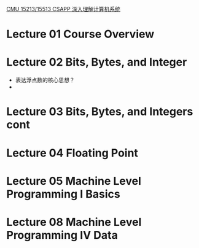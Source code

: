 [CMU 15213/15513 CSAPP 深入理解计算机系统](https://www.youtube.com/watch?v=ScMxnXq6fbI&list=PLcQU3vbfgCc9sVAiHf5761UUApjZ3ZD3x&index=1)

# Lecture 01 Course Overview 



# Lecture 02 Bits, Bytes, and Integer

* 表达浮点数的核心思想？
* 

# Lecture 03 Bits, Bytes, and Integers cont



# Lecture 04 Floating Point 



# Lecture 05 Machine Level Programming I Basics



# Lecture 08 Machine Level Programming IV Data
